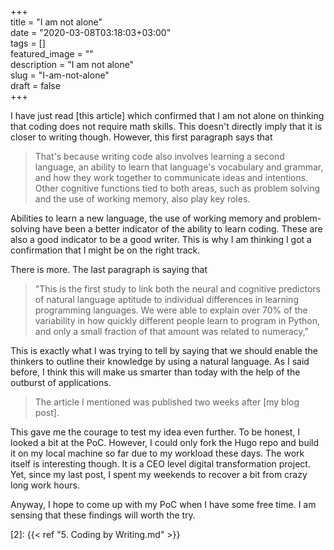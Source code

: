 +++  
title = "I am not alone"  
date = "2020-03-08T03:18:03+03:00"  
tags = []  
featured_image = ""  
description = "I am not alone"  
slug = "I-am-not-alone"  
draft = false  
+++  

I have just read [this article] which confirmed that I am not alone on thinking that coding does not require math skills. 
This doesn't directly imply that it is closer to writing though. 
However, this first paragraph says that

> That's because writing code also involves learning a second language, an ability to learn that language's vocabulary and grammar, and how they work together to communicate ideas and intentions. Other cognitive functions tied to both areas, such as problem solving and the use of working memory, also play key roles.

Abilities to learn a new language, the use of working memory and problem-solving have been a better indicator of the ability to learn coding.
These are also a good indicator to be a good writer. 
This is why I am thinking I got a confirmation that I might be on the right track. 

There is more.
The last paragraph is saying that 

> "This is the first study to link both the neural and cognitive predictors of natural language aptitude to individual differences in learning programming languages. We were able to explain over 70% of the variability in how quickly different people learn to program in Python, and only a small fraction of that amount was related to numeracy,"

This is exactly what I was trying to tell by saying that we should enable the thinkers to outline their knowledge by using a natural language. 
As I said before, I think this will make us smarter than today with the help of the outburst of applications. 

> The article I mentioned was published two weeks after [my blog post]. 

This gave me the courage to test my idea even further. 
To be honest, I looked a bit at the PoC.
However, I could only fork the Hugo repo and build it on my local machine so far due to my workload these days. 
The work itself is interesting though.
It is a CEO level digital transformation project. 
Yet, since my last post, I spent my weekends to recover a bit from crazy long work hours. 

Anyway, I hope to come up with my PoC when I have some free time. 
I am sensing that these findings will worth the try.

[1]: https://phys.org/news/2020-03-math-person-code.html
[2]: {{< ref "5. Coding by Writing.md" >}}